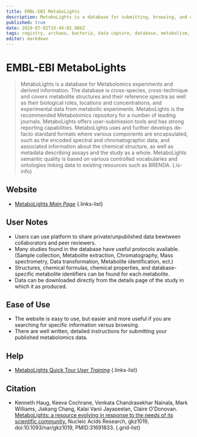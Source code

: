 ```yaml
---
title: EMBL-EBI MetaboLights
description: MetaboLights is a database for submitting, browsing, and downloading metabolomics experiments, protocols and derived information.
published: true
date: 2020-07-02T15:44:02.886Z
tags: registry, archaea, bacteria, data capture, database, metabolism, browser, data export, eukaryota, metabolomics
editor: markdown
---
```


# EMBL-EBI MetaboLights

> MetaboLights is a database for Metabolomics experiments and derived information. The database is cross-species, cross-technique and covers metabolite structures and their reference spectra as well as their biological roles, locations and concentrations, and experimental data from metabolic experiments. MetaboLights is the recommended Metabolomics repository for a number of leading journals.
&NewLine;
MetaboLights offers user-submission tools and has strong reporting capabilities. MetaboLights uses and further develops de-facto standard formats where various components are encapsulated, such as the encoded spectral and chromatographic data, and associated information about the chemical structure, as well as metadata describing assays and the study as a whole.
&NewLine;
MetaboLights semantic quality is based on various controlled vocabularies and ontologies linking data to existing resources such as BRENDA.
{.is-info}

## Website

- [MetaboLights *Main Page*](https://www.ebi.ac.uk/metabolights/)
{.links-list}

## User Notes

- Users can use platform to share private/unpublished data bewtween collaborators and peer reviewers.
- Many studies found in the database have useful protocols available. (Sample collection, Metabolite extraction, Chromatography, Mass spectrometry, Data transformation, Metabolite identification, ect.)
- Structures, chemical formulas, chemical properties, and database-specific metabolite identifiers can be found for each metabolite. 
- Data can be downloaded directly from the details page of the study in which it as produced. 

## Ease of Use
- The website is easy to use, but easier and more useful if you are searching for specific information versus browsing. 
- There are well written, detailed instructions for submitting your published metabolomics data. 

## Help

- [MetaboLights Quick Tour *User Training*](https://www.ebi.ac.uk/training/online/course/metabolights-quick-tour-0)
{.links-list}

## Citation

- Kenneth Haug, Keeva Cochrane, Venkata Chandrasekhar Nainala, Mark Williams, Jiakang Chang, Kalai Vanii Jayaseelan, Claire O’Donovan. [MetaboLights: a resource evolving in response to the needs of its scientific community.](https://academic.oup.com/nar/article/48/D1/D440/5613675) Nucleic Acids Research, gkz1019, doi:10.1093/nar/gkz1019, PMID:31691833.
{.grid-list}